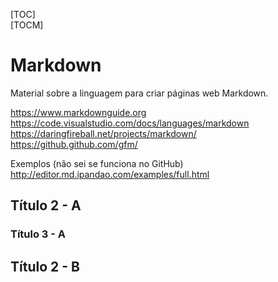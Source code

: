 [TOC]  
[TOCM]

# Markdown

Material sobre a linguagem para criar páginas web Markdown.  

<https://www.markdownguide.org>  
<https://code.visualstudio.com/docs/languages/markdown>  
<https://daringfireball.net/projects/markdown/>  
<https://github.github.com/gfm/>  

Exemplos (não sei se funciona no GitHub)  
<http://editor.md.ipandao.com/examples/full.html>  

## Título 2 - A

### Título 3 - A

## Título 2 - B
